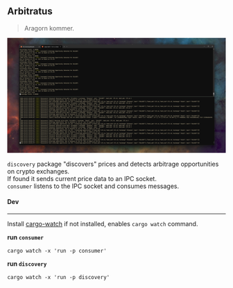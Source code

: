 ## Arbitratus

> Aragorn kommer.

![terminal_spit](./docs/img/arbi.png)

`discovery` package "discovers" prices and detects arbitrage opportunities on crypto exchanges.   
If found it sends current price data to an IPC socket.  
`consumer` listens to the IPC socket and consumes messages.  



#### Dev
---

Install [cargo-watch] if not installed, enables `cargo watch` command.

**run `consumer`**
```
cargo watch -x 'run -p consumer'
```

**run `discovery`**
```
cargo watch -x 'run -p discovery'
```


[cargo-watch]: https://github.com/watchexec/cargo-watch


